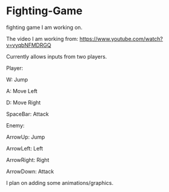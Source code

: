 # Fighting-Game
fighting game I am working on.

The video I am working from: https://www.youtube.com/watch?v=vyqbNFMDRGQ

Currently allows inputs from two players.

Player:

W: Jump

A: Move Left

D: Move Right

SpaceBar: Attack

Enemy:

ArrowUp: Jump

ArrowLeft: Left

ArrowRight: Right

ArrowDown: Attack

I plan on adding some animations/graphics.
